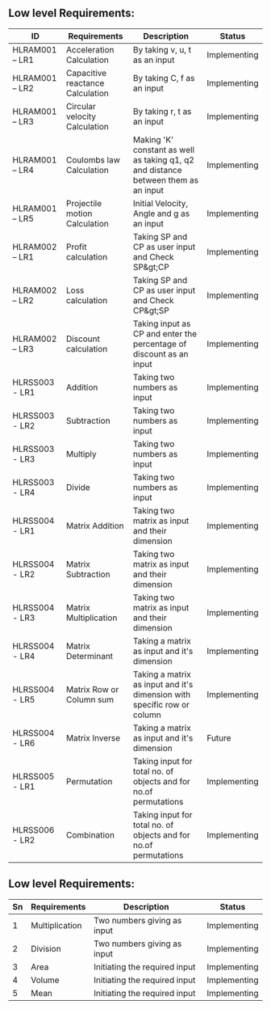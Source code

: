 

##  Low level Requirements:

| ID | Requirements | Description | Status |
| --- | --- | --- | --- |
| HLRAM001 – LR1 | Acceleration Calculation | By taking v, u, t as an input | Implementing |
| HLRAM001 – LR2 | Capacitive reactance Calculation | By taking C, f as an input | Implementing |
| HLRAM001 – LR3 | Circular velocity Calculation | By taking r, t as an input | Implementing |
| HLRAM001 – LR4 | Coulombs law Calculation | Making &#39;K&#39; constant as well as taking q1, q2 and distance between them as an input | Implementing |
| HLRAM001 – LR5 | Projectile motion Calculation | Initial Velocity, Angle and g as an input | Implementing |
| HLRAM002 – LR1 | Profit calculation | Taking SP and CP as user input and Check SP\&gt;CP | Implementing |
| HLRAM002 – LR2 | Loss calculation | Taking SP and CP as user input and Check CP\&gt;SP | Implementing |
| HLRAM002 – LR3 | Discount calculation | Taking input as CP and enter the percentage of discount as an input | Implementing |
| HLRSS003 - LR1 | Addition | Taking two numbers as input | Implementing |
| HLRSS003 - LR2 | Subtraction | Taking two numbers as input | Implementing |
| HLRSS003 - LR3 | Multiply | Taking two numbers as input | Implementing |
| HLRSS003 - LR4 | Divide | Taking two numbers as input | Implementing |
| HLRSS004 - LR1 | Matrix Addition | Taking two matrix as input and their dimension | Implementing |
| HLRSS004 - LR2 | Matrix Subtraction | Taking two matrix as input and their dimension | Implementing |
| HLRSS004 - LR3 | Matrix Multiplication | Taking two matrix as input and their dimension | Implementing |
| HLRSS004 - LR4 | Matrix Determinant | Taking a matrix as input and it's dimension | Implementing |
| HLRSS004 - LR5 | Matrix Row or Column sum | Taking a matrix as input and it's dimension with specific row or column | Implementing |
| HLRSS004 - LR6 | Matrix Inverse | Taking a matrix as input and it's dimension | Future |
| HLRSS005 - LR1 | Permutation | Taking input for total no. of objects and for no.of permutations | Implementing |
| HLRSS006 - LR2 | Combination | Taking input for total no. of objects and for no.of permutations | Implementing |


##  Low level Requirements:

| **Sn** | **Requirements** | **Description** | **Status** |
| --- | --- | --- | --- |
| 1 | Multiplication | Two numbers giving as input | Implementing |
| 2 | Division | Two numbers giving as input | Implementing |
| 3 | Area | Initiating the required input | Implementing |
| 4 | Volume | Initiating the required input | Implementing |
| 5 | Mean | Initiating the required input | Implementing |



